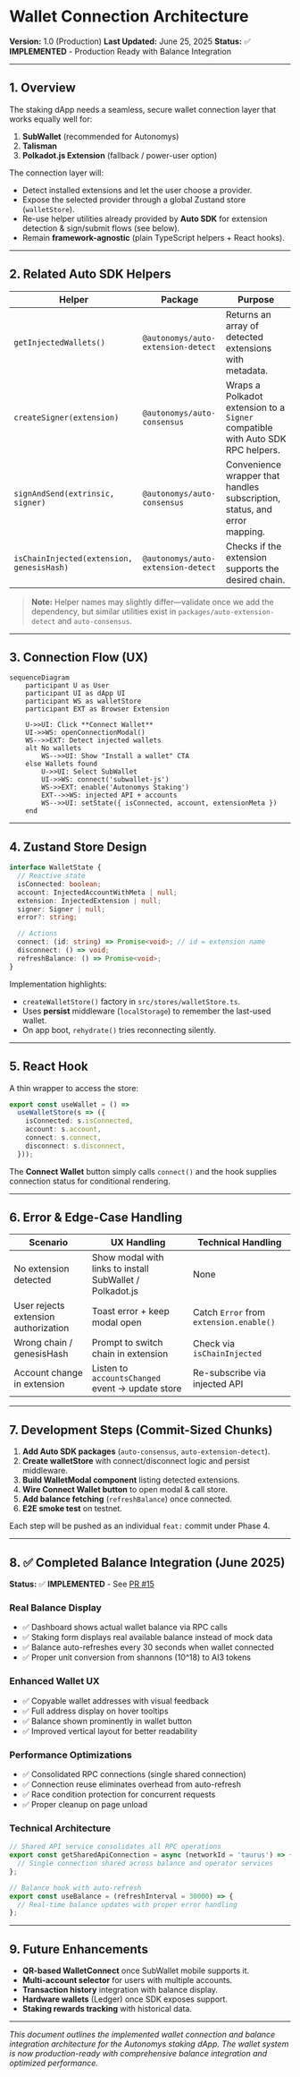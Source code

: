 # Wallet Connection Architecture

**Version:** 1.0 (Production)
**Last Updated:** June 25, 2025
**Status:** ✅ **IMPLEMENTED** - Production Ready with Balance Integration

---

## 1. Overview

The staking dApp needs a seamless, secure wallet connection layer that works equally well for:

1. **SubWallet** (recommended for Autonomys)
2. **Talisman**
3. **Polkadot.js Extension** (fallback / power-user option)

The connection layer will:

- Detect installed extensions and let the user choose a provider.
- Expose the selected provider through a global Zustand store (`walletStore`).
- Re-use helper utilities already provided by **Auto SDK** for extension detection & sign/submit flows (see below).
- Remain **framework-agnostic** (plain TypeScript helpers + React hooks).

---

## 2. Related Auto SDK Helpers

| Helper                                    | Package                            | Purpose                                                                        |
| ----------------------------------------- | ---------------------------------- | ------------------------------------------------------------------------------ |
| `getInjectedWallets()`                    | `@autonomys/auto-extension-detect` | Returns an array of detected extensions with metadata.                         |
| `createSigner(extension)`                 | `@autonomys/auto-consensus`        | Wraps a Polkadot extension to a `Signer` compatible with Auto SDK RPC helpers. |
| `signAndSend(extrinsic, signer)`          | `@autonomys/auto-consensus`        | Convenience wrapper that handles subscription, status, and error mapping.      |
| `isChainInjected(extension, genesisHash)` | `@autonomys/auto-extension-detect` | Checks if the extension supports the desired chain.                            |

> **Note:** Helper names may slightly differ—validate once we add the dependency, but similar utilities exist in `packages/auto-extension-detect` and `auto-consensus`.

---

## 3. Connection Flow (UX)

```mermaid
sequenceDiagram
    participant U as User
    participant UI as dApp UI
    participant WS as walletStore
    participant EXT as Browser Extension

    U->>UI: Click **Connect Wallet**
    UI->>WS: openConnectionModal()
    WS-->>EXT: Detect injected wallets
    alt No wallets
        WS-->>UI: Show "Install a wallet" CTA
    else Wallets found
        U->>UI: Select SubWallet
        UI->>WS: connect('subwallet-js')
        WS->>EXT: enable('Autonomys Staking')
        EXT-->>WS: injected API + accounts
        WS-->>UI: setState({ isConnected, account, extensionMeta })
    end
```

---

## 4. Zustand Store Design

```ts
interface WalletState {
  // Reactive state
  isConnected: boolean;
  account: InjectedAccountWithMeta | null;
  extension: InjectedExtension | null;
  signer: Signer | null;
  error?: string;

  // Actions
  connect: (id: string) => Promise<void>; // id = extension name
  disconnect: () => void;
  refreshBalance: () => Promise<void>;
}
```

Implementation highlights:

- `createWalletStore()` factory in `src/stores/walletStore.ts`.
- Uses **persist** middleware (`localStorage`) to remember the last-used wallet.
- On app boot, `rehydrate()` tries reconnecting silently.

---

## 5. React Hook

A thin wrapper to access the store:

```ts
export const useWallet = () =>
  useWalletStore(s => ({
    isConnected: s.isConnected,
    account: s.account,
    connect: s.connect,
    disconnect: s.disconnect,
  }));
```

The **Connect Wallet** button simply calls `connect()` and the hook supplies connection status for conditional rendering.

---

## 6. Error & Edge-Case Handling

| Scenario                             | UX Handling                                              | Technical Handling                      |
| ------------------------------------ | -------------------------------------------------------- | --------------------------------------- |
| No extension detected                | Show modal with links to install SubWallet / Polkadot.js | None                                    |
| User rejects extension authorization | Toast error + keep modal open                            | Catch `Error` from `extension.enable()` |
| Wrong chain / genesisHash            | Prompt to switch chain in extension                      | Check via `isChainInjected`             |
| Account change in extension          | Listen to `accountsChanged` event → update store         | Re-subscribe via injected API           |

---

## 7. Development Steps (Commit-Sized Chunks)

1. **Add Auto SDK packages** (`auto-consensus`, `auto-extension-detect`).
2. **Create walletStore** with connect/disconnect logic and persist middleware.
3. **Build WalletModal component** listing detected extensions.
4. **Wire Connect Wallet button** to open modal & call store.
5. **Add balance fetching** (`refreshBalance`) once connected.
6. **E2E smoke test** on testnet.

Each step will be pushed as an individual `feat:` commit under Phase 4.

---

## 8. ✅ Completed Balance Integration (June 2025)

**Status:** ✅ **IMPLEMENTED** - See [PR #15](https://github.com/jfrank-summit/auto-portal/pull/15)

### **Real Balance Display**

- ✅ Dashboard shows actual wallet balance via RPC calls
- ✅ Staking form displays real available balance instead of mock data
- ✅ Balance auto-refreshes every 30 seconds when wallet connected
- ✅ Proper unit conversion from shannons (10^18) to AI3 tokens

### **Enhanced Wallet UX**

- ✅ Copyable wallet addresses with visual feedback
- ✅ Full address display on hover tooltips
- ✅ Balance shown prominently in wallet button
- ✅ Improved vertical layout for better readability

### **Performance Optimizations**

- ✅ Consolidated RPC connections (single shared connection)
- ✅ Connection reuse eliminates overhead from auto-refresh
- ✅ Race condition protection for concurrent requests
- ✅ Proper cleanup on page unload

### **Technical Architecture**

```typescript
// Shared API service consolidates all RPC operations
export const getSharedApiConnection = async (networkId = 'taurus') => {
  // Single connection shared across balance and operator services
};

// Balance hook with auto-refresh
export const useBalance = (refreshInterval = 30000) => {
  // Real-time balance updates with proper error handling
};
```

---

## 9. Future Enhancements

- **QR-based WalletConnect** once SubWallet mobile supports it.
- **Multi-account selector** for users with multiple accounts.
- **Transaction history** integration with balance display.
- **Hardware wallets** (Ledger) once SDK exposes support.
- **Staking rewards tracking** with historical data.

---

_This document outlines the implemented wallet connection and balance integration architecture for the Autonomys staking dApp. The wallet system is now production-ready with comprehensive balance integration and optimized performance._
